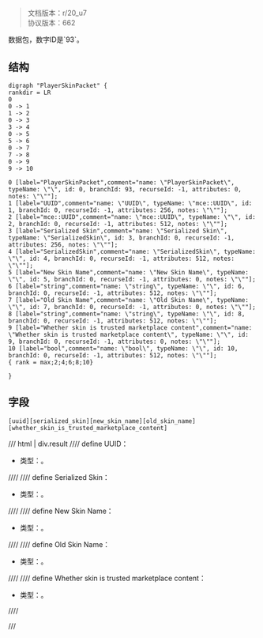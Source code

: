 # <!-- md:samp PlayerSkinPacket -->

> 文档版本：r/20_u7<br/>协议版本：662

<!-- md:samp PlayerSkinPacket -->数据包，数字ID是`93`。

## 结构

```viz
digraph "PlayerSkinPacket" {
rankdir = LR
0
0 -> 1
1 -> 2
0 -> 3
3 -> 4
0 -> 5
5 -> 6
0 -> 7
7 -> 8
0 -> 9
9 -> 10

0 [label="PlayerSkinPacket",comment="name: \"PlayerSkinPacket\", typeName: \"\", id: 0, branchId: 93, recurseId: -1, attributes: 0, notes: \"\""];
1 [label="UUID",comment="name: \"UUID\", typeName: \"mce::UUID\", id: 1, branchId: 0, recurseId: -1, attributes: 256, notes: \"\""];
2 [label="mce::UUID",comment="name: \"mce::UUID\", typeName: \"\", id: 2, branchId: 0, recurseId: -1, attributes: 512, notes: \"\""];
3 [label="Serialized Skin",comment="name: \"Serialized Skin\", typeName: \"SerializedSkin\", id: 3, branchId: 0, recurseId: -1, attributes: 256, notes: \"\""];
4 [label="SerializedSkin",comment="name: \"SerializedSkin\", typeName: \"\", id: 4, branchId: 0, recurseId: -1, attributes: 512, notes: \"\""];
5 [label="New Skin Name",comment="name: \"New Skin Name\", typeName: \"\", id: 5, branchId: 0, recurseId: -1, attributes: 0, notes: \"\""];
6 [label="string",comment="name: \"string\", typeName: \"\", id: 6, branchId: 0, recurseId: -1, attributes: 512, notes: \"\""];
7 [label="Old Skin Name",comment="name: \"Old Skin Name\", typeName: \"\", id: 7, branchId: 0, recurseId: -1, attributes: 0, notes: \"\""];
8 [label="string",comment="name: \"string\", typeName: \"\", id: 8, branchId: 0, recurseId: -1, attributes: 512, notes: \"\""];
9 [label="Whether skin is trusted marketplace content",comment="name: \"Whether skin is trusted marketplace content\", typeName: \"\", id: 9, branchId: 0, recurseId: -1, attributes: 0, notes: \"\""];
10 [label="bool",comment="name: \"bool\", typeName: \"\", id: 10, branchId: 0, recurseId: -1, attributes: 512, notes: \"\""];
{ rank = max;2;4;6;8;10}

}

```

## 字段

```title='PlayerSkinPacket'
[uuid][serialized_skin][new_skin_name][old_skin_name][whether_skin_is_trusted_marketplace_content]
```

/// html | div.result
//// define
UUID：[<!-- md:samp mce::UUID -->](../types/mce__uuid.md)

- 类型：<!-- md:samp mce::UUID -->。


////
//// define
Serialized Skin：[<!-- md:samp SerializedSkin -->](../types/serializedskin.md)

- 类型：<!-- md:samp SerializedSkin -->。


////
//// define
New Skin Name：<!-- md:samp string -->

- 类型：<!-- md:samp string -->。


////
//// define
Old Skin Name：<!-- md:samp string -->

- 类型：<!-- md:samp string -->。


////
//// define
Whether skin is trusted marketplace content：<!-- md:samp bool -->

- 类型：<!-- md:samp bool -->。


////

///

